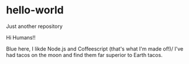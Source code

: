 # hello-world
Just another repository

Hi Humans!!

Blue here, I likde Node.js and Coffeescript (that's what I'm made of!)/
I've had tacos on the moon and find them far superior to Earth tacos.
